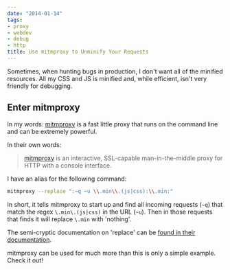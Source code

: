 ```yaml
---
date: "2014-01-14"
tags:
- proxy
- webdev
- debug
- http
title: Use mitmproxy to Unminify Your Requests
---
```


Sometimes, when hunting bugs in production, I don't want all of the minified
resources. All my CSS and JS is minified and, while efficient, isn't very
friendly for debugging.

## Enter mitmproxy

In my words: [mitmproxy][1] is a fast little proxy that runs on the command
line and can be extremely powerful.

In their own words:
> [mitmproxy][1] is an interactive, SSL-capable man-in-the-middle proxy for
> HTTP with a console interface.

I have an alias for the following command:

```bash
mitmproxy --replace ":~q ~u \\.min\\.(js|css):\\.min:"
```

In short, it tells mitmproxy to start up and find all incoming requests (`~q`)
that match the regex `\.min\.(js|css)` in the URL (`~u`). Then in those
requests that finds it will replace `\.min` with 'nothing'.

The semi-cryptic documentation on 'replace' can be [found in their
documentation][2].

mitmproxy can be used for much more than this is only a simple example. Check
it out!

  [1]: http://mitmproxy.org/
  [2]: http://mitmproxy.org/doc/features/replacements.html

